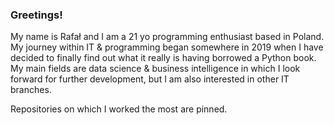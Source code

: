 

### Greetings! 
My name is Rafał and I am a 21 yo programming enthusiast based in Poland. My journey within IT & programming began somewhere in 2019 when I have decided to finally find out what it really is having borrowed a Python book. My main fields are data science & business intelligence in which I look forward for further development, but I am also interested in other IT branches.

Repositories on which I worked the most are pinned.
